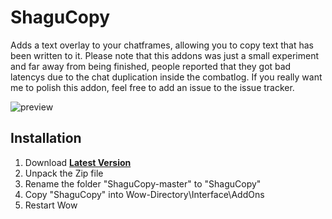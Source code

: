# ShaguCopy

Adds a text overlay to your chatframes, allowing you to copy text that has been written to it. Please note that this addons was just a small experiment and far away from being finished, people reported that they got bad latencys due to the chat duplication inside the combatlog. If you really want me to polish this addon, feel free to add an issue to the issue tracker.

![preview](https://i.imgur.com/b2izwIx.png)

## Installation
1. Download **[Latest Version](https://github.com/shagu/ShaguCopy/archive/master.zip)**
2. Unpack the Zip file
3. Rename the folder "ShaguCopy-master" to "ShaguCopy"
4. Copy "ShaguCopy" into Wow-Directory\Interface\AddOns
5. Restart Wow